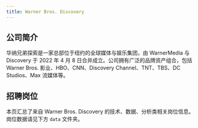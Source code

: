 ```yaml
---
title: Warner Bros. Discovery
---
```


## 公司简介
华纳兄弟探索是一家总部位于纽约的全球媒体与娱乐集团，由 WarnerMedia 与 Discovery 于 2022 年 4 月 8 日合并成立。公司拥有广泛的品牌资产组合，包括 Warner Bros. 影业、HBO、CNN、Discovery Channel、TNT、TBS、DC Studios、Max 流媒体等。

## 招聘岗位
本页汇总了来自 Warner Bros. Discovery 的技术、数据、分析类相关岗位信息。岗位数据请见下方 `data` 文件夹。